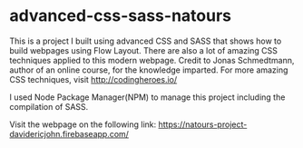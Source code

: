 # advanced-css-sass-natours

This is a project I built using advanced CSS and SASS that shows how to build webpages using Flow Layout. There are also a lot of amazing CSS techniques applied to this modern webpage. Credit to Jonas Schmedtmann, author of an online course, for the knowledge imparted. For more amazing CSS techniques, visit http://codingheroes.io/

I used Node Package Manager(NPM) to manage this project including the compilation of SASS.

Visit the webpage on the following link:
https://natours-project-davidericjohn.firebaseapp.com/
